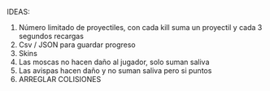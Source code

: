 IDEAS:
1. Número limitado de proyectiles, con cada kill suma un proyectil y cada 3 segundos recargas
2. Csv / JSON para guardar progreso
3. Skins
4. Las moscas no hacen daño al jugador, solo suman saliva
5. Las avispas hacen daño y no suman saliva pero si puntos  
6. ARREGLAR COLISIONES